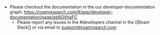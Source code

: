 - Please checkout the documentation in the our developer-documentation graph: https://roamresearch.com/#/app/developer-documentation/page/eb8OVhaFC
    - Please report any issues in the #developers channel in the [[Roam Slack]] or via email to [support@roamrsearch.com](mailto:support@roamresearch.com)
